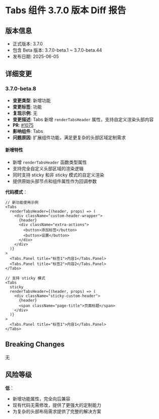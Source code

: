 # Tabs 组件 3.7.0 版本 Diff 报告

## 版本信息
- 正式版本: 3.7.0
- 包含 Beta 版本: 3.7.0-beta.1 ~ 3.7.0-beta.44
- 发布日期: 2025-06-05

## 详细变更

### 3.7.0-beta.8
- **变更类型**: 新增功能
- **变更标签**: 功能
- **复现示例**: 无
- **变更描述**: Tabs 新增 `renderTabsHeader` 属性，支持自定义渲染头部内容
- **PR**: [#1075](https://github.com/sheinsight/shineout-next/pull/1075)
- **影响组件**: Tabs
- **问题原因**: 扩展组件功能，满足更复杂的头部区域定制需求

#### 新增特性
- 新增 `renderTabsHeader` 函数类型属性
- 支持完全自定义头部区域的渲染逻辑
- 同时支持 sticky 和非 sticky 模式的自定义渲染
- 提供原始头部节点和组件属性作为回调参数

**代码模式**：
```tsx
// 新功能使用示例
<Tabs 
  renderTabsHeader={(header, props) => (
    <div className="custom-header-wrapper">
      {header}
      <div className="extra-actions">
        <button>添加标签</button>
        <button>设置</button>
      </div>
    </div>
  )}
>
  <Tabs.Panel title="标签1">内容1</Tabs.Panel>
  <Tabs.Panel title="标签2">内容2</Tabs.Panel>
</Tabs>

// 支持 sticky 模式
<Tabs 
  sticky
  renderTabsHeader={(header, props) => (
    <div className="sticky-custom-header">
      {header}
      <span className="page-title">页面标题</span>
    </div>
  )}
>
  <Tabs.Panel title="标签1">内容1</Tabs.Panel>
</Tabs>
```

## Breaking Changes

无

## 风险等级

**低**：
- 新增功能属性，完全向后兼容
- 现有代码无需修改，提供了更强大的定制能力
- 为复杂的头部布局需求提供了完整的解决方案